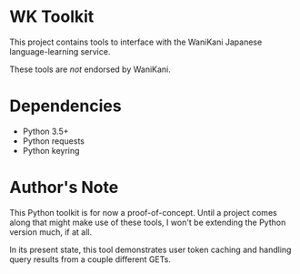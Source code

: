 # WK Toolkit
This project contains tools to interface with the WaniKani Japanese
language-learning service.

These tools are _not_ endorsed by WaniKani.

# Dependencies
* Python 3.5+
* Python requests
* Python keyring

# Author's Note
This Python toolkit is for now a proof-of-concept. Until a project comes along
that might make use of these tools, I won't be extending the Python version
much, if at all.

In its present state, this tool demonstrates user token caching and handling
query results from a couple different GETs.
